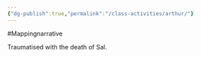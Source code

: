 ```yaml
---
{"dg-publish":true,"permalink":"/class-activities/arthur/"}
---
```


#Mappingnarrative 

Traumatised with the death of Sal.